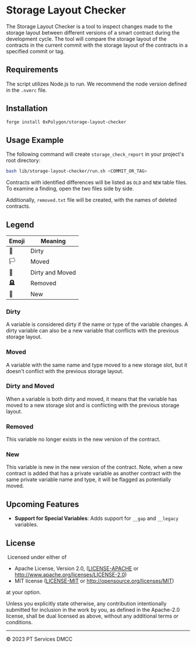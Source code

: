 # Storage Layout Checker

The Storage Layout Checker is a tool to inspect changes made to the storage layout between different versions of a smart contract during the development cycle. The tool will compare the storage layout of the contracts in the current commit with the storage layout of the contracts in a specified commit or tag.

## Requirements

The script utilizes Node.js to run. We recommend the node version defined in the `.nvmrc` file.

## Installation

```bash
forge install 0xPolygon/storage-layout-checker
```

## Usage Example

The following command will create `storage_check_report` in your project's root directory:

```bash
bash lib/storage-layout-checker/run.sh <COMMIT_OR_TAG>
```

Contracts with identified differences will be listed as `OLD` and `NEW` table files. To examine a finding, open the two files side by side.

Additionally, `removed.txt` file will be created, with the names of deleted contracts.

## Legend

| Emoji | Meaning         |
| ----- | --------------- |
| 🏴    | Dirty           |
| 🏳️    | Moved           |
| 🏁    | Dirty and Moved |
| 🪦    | Removed         |
| 🌱    | New             |

### Dirty

A variable is considered dirty if the name or type of the variable changes. A dirty variable can also be a new variable that conflicts with the previous storage layout.

### Moved

A variable with the same name and type moved to a new storage slot, but it doesn't conflict with the previous storage layout.

### Dirty and Moved

When a variable is both dirty and moved, it means that the variable has moved to a new storage slot and is conflicting with the previous storage layout.

### Removed

This variable no longer exists in the new version of the contract.

### New

This variable is new in the new version of the contract. Note, when a new contract is added that has a private variable as another contract with the same private variable name and type, it will be flagged as potentially moved.

## Upcoming Features

- **Support for Special Variables**: Adds support for `__gap` and `__legacy` variables.

## License

​
Licensed under either of
​

- Apache License, Version 2.0, ([LICENSE-APACHE](LICENSE-APACHE) or http://www.apache.org/licenses/LICENSE-2.0)
- MIT license ([LICENSE-MIT](LICENSE-MIT) or http://opensource.org/licenses/MIT)
  ​

at your option.

Unless you explicitly state otherwise, any contribution intentionally submitted for inclusion in the work by you, as defined in the Apache-2.0 license, shall be dual licensed as above, without any additional terms or conditions.

---

© 2023 PT Services DMCC
